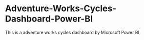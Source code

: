 # Adventure-Works-Cycles-Dashboard-Power-BI
This is a adventure works cycles dashboard by Microsoft Power BI
